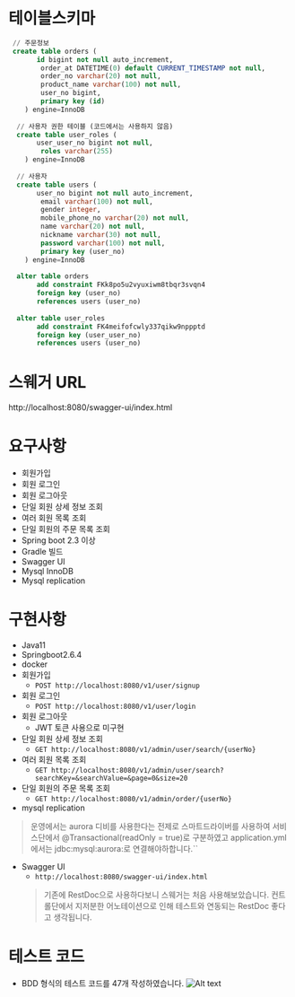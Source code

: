 # 테이블스키마
```sql 
 // 주문정보 
 create table orders (
       id bigint not null auto_increment,
        order_at DATETIME(0) default CURRENT_TIMESTAMP not null,
        order_no varchar(20) not null,
        product_name varchar(100) not null,
        user_no bigint,
        primary key (id)
    ) engine=InnoDB
  
  // 사용자 권한 테이블 (코드에서는 사용하지 않음)  
  create table user_roles (
       user_user_no bigint not null,
        roles varchar(255)
    ) engine=InnoDB   
    
  // 사용자  
  create table users (
       user_no bigint not null auto_increment,
        email varchar(100) not null,
        gender integer,
        mobile_phone_no varchar(20) not null,
        name varchar(20) not null,
        nickname varchar(30) not null,
        password varchar(100) not null,
        primary key (user_no)
    ) engine=InnoDB   
    
  alter table orders 
       add constraint FKk8po5u2vyuxiwm8tbqr3svqn4 
       foreign key (user_no) 
       references users (user_no)
         
  alter table user_roles 
       add constraint FK4meifofcwly337qikw9nppptd 
       foreign key (user_user_no) 
       references users (user_no)   
```

# 스웨거 URL
http://localhost:8080/swagger-ui/index.html

# 요구사항 

* 회원가입
* 회원 로그인 
* 회원 로그아웃
* 단일 회원 상세 정보 조회
* 여러 회원 목록 조회
* 단일 회원의 주문 목록 조회
* Spring boot 2.3 이상 
* Gradle 빌드 
* Swagger UI
* Mysql InnoDB
* Mysql replication 

# 구현사항
* Java11
* Springboot2.6.4
* docker 
* 회원가입
   * `POST http://localhost:8080/v1/user/signup`    
* 회원 로그인
   * `POST http://localhost:8080/v1/user/login`  
* 회원 로그아웃 
  * JWT 토큰 사용으로 미구현 
* 단일 회원 상세 정보 조회 
  * `GET http://localhost:8080/v1/admin/user/search/{userNo}`
* 여러 회원 목록 조회
  * `GET http://localhost:8080/v1/admin/user/search?searchKey=&searchValue=&page=0&size=20`
* 단일 회원의 주문 목록 조회
  * `GET http://localhost:8080/v1/admin/order/{userNo}`
* mysql replication
> 운영에서는 aurora 디비를 사용한다는 전제로 스마트드라이버를 사용하여 서비스단에서   @Transactional(readOnly = true)로 구분하였고 
> application.yml에서는  jdbc:mysql:aurora:로 연결해야하합니다.``
* Swagger UI
  * `http://localhost:8080/swagger-ui/index.html`
  > 기존에 RestDoc으로 사용하다보니 스웨거는 처음 사용해보았습니다. 컨트롤단에서 지저분한 어노테이션으로 인해 테스트와 연동되는 RestDoc 좋다고 생각됩니다. 


# 테스트 코드 
  * BDD 형식의 테스트 코드를 47개 작성하였습니다.
![Alt text](https://user-images.githubusercontent.com/310264/181422764-20d9f35f-2a72-471c-85a0-0277931ae340.png)